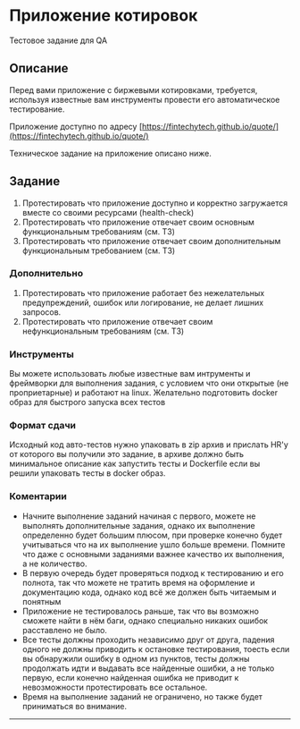 # Приложение котировок

Тестовое задание для QA

## Описание

Перед вами приложение с биржевыми котировками, требуется, используя известные вам инструменты провести его автоматическое тестирование.

Приложение доступно по адресу [https://fintechytech.github.io/quote/](https://fintechytech.github.io/quote/)

Техническое задание на приложение описано ниже.

## Задание

1. Протестировать что приложение доступно и корректно загружается вместе со своими ресурсами (health-check)
2. Протестировать что приложение отвечает своим основным функциональным требованиям (см. ТЗ)
3. Протестировать что приложение отвечает своим дополнительным функциональным требованием (см. ТЗ)

### Дополнительно

1. Протестировать что приложение работает без нежелательных предупреждений, ошибок или логирование, не делает лишних запросов.
2. Протестировать что приложение отвечает своим нефункциональным требованиям (см. ТЗ)


### Инструменты

Вы можете использовать любые известные вам интрументы и фреймворки для выполнения задания, с условием что они открытые (не проприетарные) и работают на linux.
Желательно подготовить docker образ для быстрого запуска всех тестов

### Формат сдачи

Исходный код авто-тестов нужно упаковать в zip архив и прислать HR'у от которого вы получили это задание, в архиве должно быть минимальное описание как запустить тесты и Dockerfile если вы решили упаковать тесты в docker образ.

### Коментарии

* Начните выполнение заданий начиная с первого, можете не выполнять дополнительные задания, однако их выполнение определенно будет большим плюсом, при проверке конечно будет учитываться что на их выполнение ушло больше времени. Помните что даже с основными заданиями важнее качество их выполнения, а не количество.
* В первую очередь будет проверяться подход к тестированию и его полнота, так что можете не тратить время на оформление и документацию кода, однако код всё же должен быть читаемым и понятным
* Приложение не тестировалось раньше, так что вы возможно сможете найти в нём баги, однако специально никаких ошибок расставлено не было.
* Все тесты должны проходить независимо друг от друга, падения одного не должны приводить к остановке тестирования, тоесть если вы обнаружили ошибку в одном из пунктов, тесты должны продолжать идти и выдавать все найденные ошибки, а не только первую, если конечно найденная ошибка не приводит к невозможности протестировать все остальное.
* Время на выполнение заданий не ограничено, но также будет приниматься во внимание.


---


